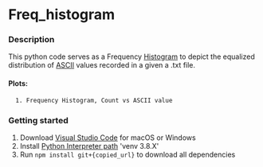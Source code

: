 # Freq_histogram 
### Description
This python code serves as a Frequency [Histogram](https://en.wikipedia.org/wiki/Discrete_Fourier_transform) to depict the equalized distribution of
[ASCII](https://commons.wikimedia.org/wiki/File:ASCII-Table.svg) values recorded in a given a .txt file.
####  Plots:
      1. Frequency Histogram, Count vs ASCII value
### Getting started
  1. Download [Visual Studio Code](https://code.visualstudio.com/download) for macOS or Windows 
  2. Install [Python Interpreter path](https://code.visualstudio.com/docs/python/python-tutorial) 'venv 3.8.X'
  3. Run ```npm install git+{copied_url}``` to download all dependencies
 
